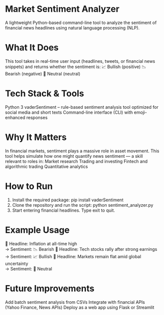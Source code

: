 # Market Sentiment Analyzer
A lightweight Python-based command-line tool to analyze the sentiment of financial news headlines using natural language processing (NLP).

# What It Does
This tool takes in real-time user input (headlines, tweets, or financial news snippets) and returns whether the sentiment is:
📈 Bullish (positive)
📉 Bearish (negative)
🟰 Neutral (neutral)

# Tech Stack & Tools
Python 3
vaderSentiment – rule-based sentiment analysis tool optimized for social media and short texts
Command-line interface (CLI) with emoji-enhanced responses

# Why It Matters
In financial markets, sentiment plays a massive role in asset movement.
This tool helps simulate how one might quantify news sentiment — a skill relevant to roles in:
Market research
Trading and investing
Fintech and algorithmic trading
Quantitative analytics

# How to Run
1. Install the required package:
pip install vaderSentiment
2. Clone the repository and run the script:
python sentiment_analyzer.py
3. Start entering financial headlines. Type exit to quit.

# Example Usage
💬 Headline: Inflation at all-time high  
→ Sentiment: 📉 Bearish
💬 Headline: Tech stocks rally after strong earnings  
→ Sentiment: 📈 Bullish
💬 Headline: Markets remain flat amid global uncertainty  
→ Sentiment: 🟰 Neutral

# Future Improvements
Add batch sentiment analysis from CSVs
Integrate with financial APIs (Yahoo Finance, News APIs)
Deploy as a web app using Flask or Streamlit
